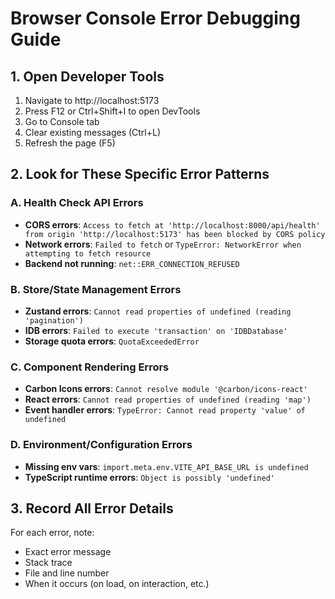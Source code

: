 # Browser Console Error Debugging Guide

## 1. Open Developer Tools
1. Navigate to http://localhost:5173
2. Press F12 or Ctrl+Shift+I to open DevTools
3. Go to Console tab
4. Clear existing messages (Ctrl+L)
5. Refresh the page (F5)

## 2. Look for These Specific Error Patterns

### A. Health Check API Errors
- **CORS errors**: `Access to fetch at 'http://localhost:8000/api/health' from origin 'http://localhost:5173' has been blocked by CORS policy`
- **Network errors**: `Failed to fetch` or `TypeError: NetworkError when attempting to fetch resource`
- **Backend not running**: `net::ERR_CONNECTION_REFUSED`

### B. Store/State Management Errors
- **Zustand errors**: `Cannot read properties of undefined (reading 'pagination')`
- **IDB errors**: `Failed to execute 'transaction' on 'IDBDatabase'`
- **Storage quota errors**: `QuotaExceededError`

### C. Component Rendering Errors
- **Carbon Icons errors**: `Cannot resolve module '@carbon/icons-react'`
- **React errors**: `Cannot read properties of undefined (reading 'map')`
- **Event handler errors**: `TypeError: Cannot read property 'value' of undefined`

### D. Environment/Configuration Errors
- **Missing env vars**: `import.meta.env.VITE_API_BASE_URL is undefined`
- **TypeScript runtime errors**: `Object is possibly 'undefined'`

## 3. Record All Error Details
For each error, note:
- Exact error message
- Stack trace
- File and line number
- When it occurs (on load, on interaction, etc.)